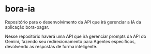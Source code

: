 # bora-ia
Repositório para o desenvolvimento  da API que irá gerenciar a IA da aplicação bora-pagar.

Nesse repositório haverá uma API que irá gerenciar prompts da API do Gemini, fazendo seu redirecionamento para Agentes específicos, devolvendo as respostas de forma inteligente.
